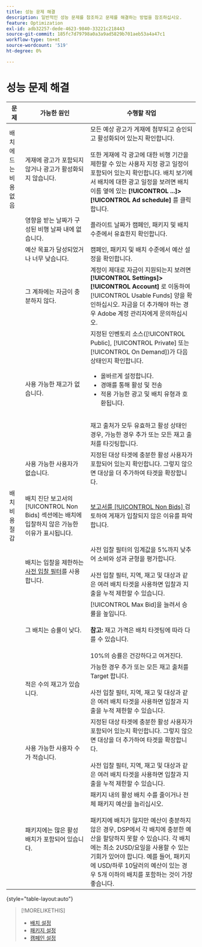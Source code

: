 ```yaml
---
title: 성능 문제 해결
description: 일반적인 성능 문제를 참조하고 문제를 해결하는 방법을 참조하십시오.
feature: Optimization
exl-id: adb32257-dede-4623-9840-33221c218443
source-git-commit: 185fc7d79798a0a3a9ad5829b701aeb53a4a47c1
workflow-type: tm+mt
source-wordcount: '519'
ht-degree: 0%

---
```


# 성능 문제 해결

| 문제 | 가능한 원인 | 수행할 작업 |
| --- | --- | --- |
| 배치에 드는 비용 없음 | 게재에 광고가 포함되지 않거나 광고가 활성화되지 않습니다. | 모든 예상 광고가 게재에 첨부되고 승인되고 활성화되어 있는지 확인합니다.<br><br>또한 게재에 각 광고에 대한 비행 기간을 제한할 수 있는 사용자 지정 광고 일정이 포함되어 있는지 확인합니다. 배치 보기에서 배치에 대한 광고 일정을 보려면 배치 이름 옆에 있는 **[!UICONTROL ...]>[!UICONTROL Ad schedule]** 를 클릭합니다. |
|  | 영향을 받는 날짜가 구성된 비행 날짜 내에 없습니다. | 플라이트 날짜가 캠페인, 패키지 및 배치 수준에서 유효한지 &#x200B; 확인합니다. |
|  | 예산 목표가 달성되었거나 너무 낮습니다. | 캠페인, 패키지 및 배치 수준에서 예산 설정을 확인합니다. |
|  | 그 계좌에는 자금이 충분하지 않다. | 계정이 제대로 자금이 지원되는지 보려면 **[!UICONTROL Settings]>[!UICONTROL Account]** 로 이동하여 [!UICONTROL Usable Funds] 양을 확인하십시오. 자금을 더 추가해야 하는 경우 Adobe 계정 관리자에게 문의하십시오. |
|  | 사용 가능한 재고가 없습니다. | 지정된 인벤토리 소스([!UICONTROL Public], [!UICONTROL Private] 또는 [!UICONTROL On Demand])가 다음 상태인지 확인합니다.<ul><li>올바르게 설정합니다.</li><li>경매를 통해 활성 및 전송</li><li>적용 가능한 광고 및 배치 유형과 호환됩니다.</li></ul><br>재고 출처가 모두 유효하고 활성 상태인 경우, 가능한 경우 추가 또는 모든 재고 출처를 타깃팅합니다. |
|  | 사용 가능한 사용자가 없습니다. | 지정된 대상 타겟에 충분한 활성 사용자가 포함되어 있는지 확인합니다. 그렇지 않으면 대상을 더 추가하여 타겟을 확장합니다. |
| 배치 비용 절감 | 배치 진단 보고서의 [!UICONTROL Non Bids] 섹션에는 배치에 입찰하지 않은 가능한 이유가 표시됩니다. | [보고서를  [!UICONTROL Non Bids] ](/help/dsp/campaign-management/reports/placement-diagnostics.md) 검토하여 게재가 입찰되지 않은 이유를 파악합니다.   <!-- add link/edit text when file available: See the [in-depth guide to possible Non-Bid Reasons (NBR)](link) for more information. --> |
|  | 배치는 입찰을 제한하는 [사전 입찰 필터](/help/dsp/campaign-management/placements/placement-settings.md)를 사용합니다. | 사전 입찰 필터의 임계값을 5%까지 낮추어 소비와 성과 균형을 평가합니다. <!-- wording? and are users just supposed to manually monitor whether it makes a difference? --><br><br>사전 입찰 필터, 지역, 재고 및 대상과 같은 여러 배치 타겟을 사용하면 입찰과 지출을 누적 제한할 수 있습니다. |
|  | 그 배치는 승률이 낮다. | [!UICONTROL Max Bid]을 늘려서 승률을 높입니다.<br><br><b>참고:</b> 재고 가격은 배치 타겟팅에 따라 다를 수 있습니다.<br><br>10%의 승률은 건강하다고 여겨진다. |
|  | 적은 수의 재고가 있습니다. | 가능한 경우 추가 또는 모든 재고 출처를 Target 합니다.<br><br>사전 입찰 필터, 지역, 재고 및 대상과 같은 여러 배치 타겟을 사용하면 입찰과 지출을 누적 제한할 수 있습니다. |
|  | 사용 가능한 사용자 수가 적습니다. | 지정된 대상 타겟에 충분한 활성 사용자가 포함되어 있는지 확인합니다. 그렇지 않으면 대상을 더 추가하여 타겟을 확장합니다.<br><br>사전 입찰 필터, 지역, 재고 및 대상과 같은 여러 배치 타겟을 사용하면 입찰과 지출을 누적 제한할 수 있습니다. |
|  | 패키지에는 많은 활성 배치가 포함되어 있습니다. | 패키지 내의 활성 배치 수를 줄이거나 전체 패키지 예산을 늘리십시오.<br><br>패키지에 배치가 많지만 예산이 충분하지 않은 경우, DSP에서 각 배치에 충분한 예산을 할당하지 못할 수 있습니다. 각 배치에는 최소 2USD/요일을 사용할 수 있는 기회가 있어야 합니다. 예를 들어, 패키지에 USD/하루 10달러의 예산이 있는 경우 5개 이하의 배치를 포함하는 것이 가장 좋습니다. &#x200B; |

{style=&quot;table-layout:auto&quot;}

>[!MORELIKETHIS]
>
>* [배치 설정](/help/dsp/campaign-management/placements/placement-settings.md)
>* [패키지 설정](/help/dsp/campaign-management/packages/package-settings.md)
>* [캠페인 설정](/help/dsp/campaign-management/campaigns/campaign-settings.md)

